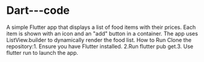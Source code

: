 # Dart---code
A simple Flutter app that displays a list of food items with their prices. Each item is shown with an icon and an "add" button in a  container. The app uses ListView.builder to dynamically render the food list.  How to Run Clone the repository:1. Ensure you have Flutter installed. 2.Run flutter pub get.3. Use flutter run to launch the app.
